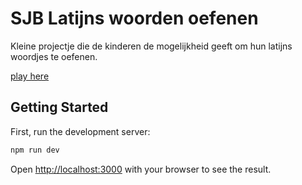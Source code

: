 # SJB Latijns woorden oefenen

Kleine projectje die de kinderen de mogelijkheid geeft om hun latijns woordjes te oefenen.

[play here](sjb-latijn.vercel.app)

## Getting Started

First, run the development server:

```bash
npm run dev
```

Open [http://localhost:3000](http://localhost:3000) with your browser to see the result.